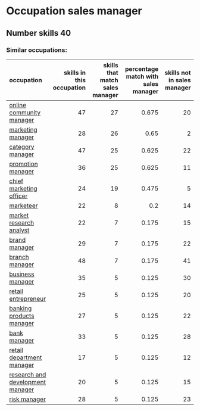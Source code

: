 # Occupation sales manager
## Number skills 40
### Similar occupations:
| occupation                                                              |   skills in this occupation |   skills that match sales manager |   percentage match with sales manager |   skills not in sales manager |
|:------------------------------------------------------------------------|----------------------------:|----------------------------------:|--------------------------------------:|------------------------------:|
| [online community manager](online_community_manager.md)                 |                          47 |                                27 |                                 0.675 |                            20 |
| [marketing manager](marketing_manager.md)                               |                          28 |                                26 |                                 0.65  |                             2 |
| [category manager](category_manager.md)                                 |                          47 |                                25 |                                 0.625 |                            22 |
| [promotion manager](promotion_manager.md)                               |                          36 |                                25 |                                 0.625 |                            11 |
| [chief marketing officer](chief_marketing_officer.md)                   |                          24 |                                19 |                                 0.475 |                             5 |
| [marketeer](marketeer.md)                                               |                          22 |                                 8 |                                 0.2   |                            14 |
| [market research analyst](market_research_analyst.md)                   |                          22 |                                 7 |                                 0.175 |                            15 |
| [brand manager](brand_manager.md)                                       |                          29 |                                 7 |                                 0.175 |                            22 |
| [branch manager](branch_manager.md)                                     |                          48 |                                 7 |                                 0.175 |                            41 |
| [business manager](business_manager.md)                                 |                          35 |                                 5 |                                 0.125 |                            30 |
| [retail entrepreneur](retail_entrepreneur.md)                           |                          25 |                                 5 |                                 0.125 |                            20 |
| [banking products manager](banking_products_manager.md)                 |                          27 |                                 5 |                                 0.125 |                            22 |
| [bank manager](bank_manager.md)                                         |                          33 |                                 5 |                                 0.125 |                            28 |
| [retail department manager](retail_department_manager.md)               |                          17 |                                 5 |                                 0.125 |                            12 |
| [research and development manager](research_and_development_manager.md) |                          20 |                                 5 |                                 0.125 |                            15 |
| [risk manager](risk_manager.md)                                         |                          28 |                                 5 |                                 0.125 |                            23 |
